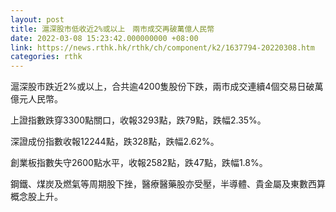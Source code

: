 ```yaml
---
layout: post
title: 滬深股市低收近2%或以上　兩市成交再破萬億人民幣
date: 2022-03-08 15:23:42.000000000 +08:00
link: https://news.rthk.hk/rthk/ch/component/k2/1637794-20220308.htm
categories: rthk
---
```


滬深股市跌近2%或以上，合共逾4200隻股份下跌，兩市成交連續4個交易日破萬億元人民幣。

上證指數跌穿3300點關口，收報3293點，跌79點，跌幅2.35%。

深證成份指數收報12244點，跌328點，跌幅2.62%。

創業板指數失守2600點水平，收報2582點，跌47點，跌幅1.8%。

鋼鐵、煤炭及燃氣等周期股下挫，醫療醫藥股亦受壓，半導體、貴金屬及東數西算概念股上升。
